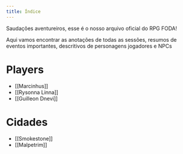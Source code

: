 ```yaml
---
title: Índice
---
```

Saudações aventureiros, esse é o nosso arquivo oficial do RPG FODA!

Aqui vamos encontrar as anotações de todas as sessões, resumos de eventos importantes, descritivos de personagens jogadores e NPCs

# Players
<!-- QueryToSerialize: LIST FROM "content/Players" -->
<!-- SerializedQuery: LIST FROM "content/Players" -->
- [[Marcinhus]]
- [[Rysonna Linna]]
- [[Guilleon Dnevi]]
<!-- SerializedQuery END -->

# Cidades
<!-- QueryToSerialize: LIST FROM #cidade -->
<!-- SerializedQuery: LIST FROM #cidade -->
- [[Smokestone]]
- [[Malpetrim]]
<!-- SerializedQuery END -->
